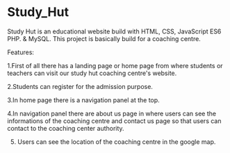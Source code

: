 # Study_Hut
Study Hut is an educational website build with HTML, CSS, JavaScript ES6 PHP. & MySQL. This project is basically build for a coaching centre.

Features: 

1.First of all there has a landing page or home page from where students or teachers can visit our study hut coaching centre's website.

2.Students can register for the admission purpose.

3.In home page there is a navigation panel at the top.

4.In navigation panel there are about us page in where users can see the informations of the coaching centre and contact us page so that users can contact to the coaching center authority.

5. Users can see the location of the coaching centre in the google map.
